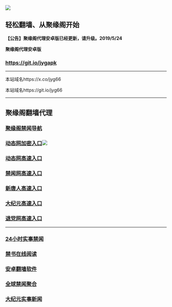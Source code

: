 ![](https://raw.githubusercontent.com/hao369/a/master/j.jpg)



## 轻松翻墙、从聚缘阁开始



**【公告】聚缘阁代理安卓版已经更新，请升级。2019/5/24**

 
**聚缘阁代理安卓版**
### https://git.io/jygapk  

***

本站域名https://x.co/jyg66 

本站域名https://git.io/jyg66



***






## 聚缘阁翻墙代理 

### [聚缘阁禁闻导航](https://d994.fve75.club/d)

### [动态网加密入口](https://jiu44.jd4.fun/ssl/jyg/2587)![](https://raw.githubusercontent.com/hao369/a/master/jygdl.gif)

### [动态网高速入口](https://jiu44.jd4.fun/6/jyg/556)


### [禁闻网高速入口](https://jiu44.jd4.fun/ban)

### [新唐人高速入口](https://jiu44.jd4.fun/ssl/jyg/5)

### [大纪元高速入口](https://jiu44.jd4.fun/ssl/jyg/7)

### [退党网高速入口](https://jiu44.jd4.fun/ssl/jyg/8)




***






### [24小时实事禁闻](https://git.io/fj3Go)

### [禁书在线阅读](https://github.com/txyzum203/djy/blob/master/gb/9p.md?flntdtv#1)


### [安卓翻墙软件](https://git.io/afq)

### [全球禁闻聚合](https://github.com/gfw-breaker/banned-news1/blob/master/README.md)

### [大纪元实事新闻](https://git.io/fjmgE)






